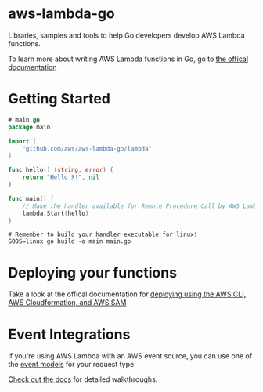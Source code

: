# aws-lambda-go
Libraries, samples and tools to help Go developers develop AWS Lambda functions.

To learn more about writing AWS Lambda functions in Go, go to [the offical documentation](https://docs.aws.amazon.com/lambda/latest/dg/go-programming-model.html)

# Getting Started

``` Go
# main.go
package main

import (
	"github.com/aws/aws-lambda-go/lambda"
)

func hello() (string, error) {
	return "Hello ƛ!", nil
}

func main() {
	// Make the handler available for Remote Procedure Call by AWS Lambda
	lambda.Start(hello)
}
```
``` shell
# Remember to build your handler executable for linux!
GOOS=linux go build -o main main.go
```

# Deploying your functions

Take a look at the offical documentation for [deploying using the AWS CLI, AWS Cloudformation, and AWS SAM](https://docs.aws.amazon.com/lambda/latest/dg/deploying-lambda-apps.html)


# Event Integrations

If you're using AWS Lambda with an AWS event source, you can use one of the [event models](https://github.com/aws/aws-lambda-go/tree/master/events) for your request type.

[Check out the docs](https://docs.aws.amazon.com/lambda/latest/dg/use-cases.html) for detailed walkthroughs.

